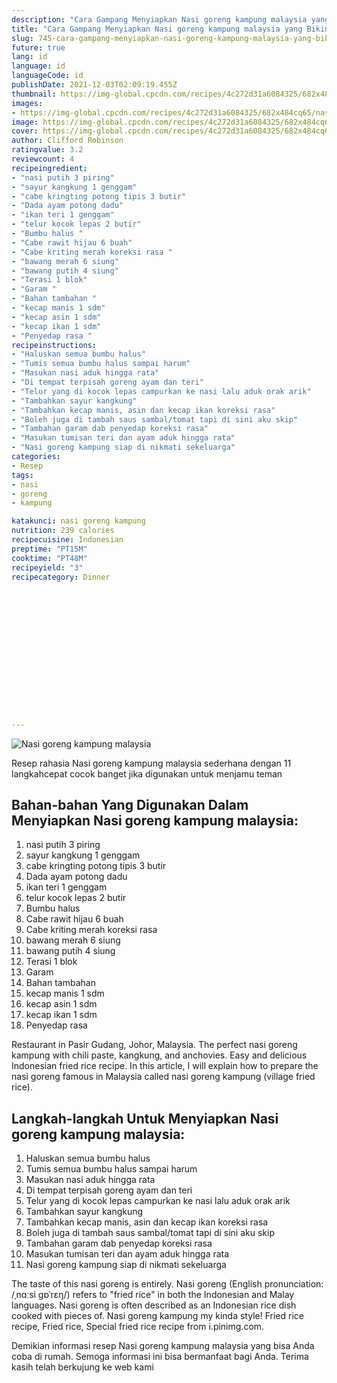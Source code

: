 ```yaml
---
description: "Cara Gampang Menyiapkan Nasi goreng kampung malaysia yang Bikin Ngiler"
title: "Cara Gampang Menyiapkan Nasi goreng kampung malaysia yang Bikin Ngiler"
slug: 745-cara-gampang-menyiapkan-nasi-goreng-kampung-malaysia-yang-bikin-ngiler
future: true
lang: id
language: id
languageCode: id
publishDate: 2021-12-03T02:09:19.455Z 
thumbnail: https://img-global.cpcdn.com/recipes/4c272d31a6084325/682x484cq65/nasi-goreng-kampung-malaysia-foto-resep-utama.png
images:
- https://img-global.cpcdn.com/recipes/4c272d31a6084325/682x484cq65/nasi-goreng-kampung-malaysia-foto-resep-utama.png
image: https://img-global.cpcdn.com/recipes/4c272d31a6084325/682x484cq65/nasi-goreng-kampung-malaysia-foto-resep-utama.png
cover: https://img-global.cpcdn.com/recipes/4c272d31a6084325/682x484cq65/nasi-goreng-kampung-malaysia-foto-resep-utama.png
author: Clifford Robinson
ratingvalue: 3.2
reviewcount: 4
recipeingredient:
- "nasi putih 3 piring"
- "sayur kangkung 1 genggam"
- "cabe kringting potong tipis 3 butir"
- "Dada ayam potong dadu"
- "ikan teri 1 genggam"
- "telur kocok lepas 2 butir"
- "Bumbu halus "
- "Cabe rawit hijau 6 buah"
- "Cabe kriting merah koreksi rasa "
- "bawang merah 6 siung"
- "bawang putih 4 siung"
- "Terasi 1 blok"
- "Garam "
- "Bahan tambahan "
- "kecap manis 1 sdm"
- "kecap asin 1 sdm"
- "kecap ikan 1 sdm"
- "Penyedap rasa "
recipeinstructions:
- "Haluskan semua bumbu halus"
- "Tumis semua bumbu halus sampai harum"
- "Masukan nasi aduk hingga rata"
- "Di tempat terpisah goreng ayam dan teri"
- "Telur yang di kocok lepas campurkan ke nasi lalu aduk orak arik"
- "Tambahkan sayur kangkung"
- "Tambahkan kecap manis, asin dan kecap ikan koreksi rasa"
- "Boleh juga di tambah saus sambal/tomat tapi di sini aku skip"
- "Tambahan garam dab penyedap koreksi rasa"
- "Masukan tumisan teri dan ayam aduk hingga rata"
- "Nasi goreng kampung siap di nikmati sekeluarga"
categories:
- Resep
tags:
- nasi
- goreng
- kampung

katakunci: nasi goreng kampung 
nutrition: 239 calories
recipecuisine: Indonesian
preptime: "PT15M"
cooktime: "PT48M"
recipeyield: "3"
recipecategory: Dinner


     
    
    
    
    
    
    
    
    
    
    
      
    
---
```



![Nasi goreng kampung malaysia](https://img-global.cpcdn.com/recipes/4c272d31a6084325/682x484cq65/nasi-goreng-kampung-malaysia-foto-resep-utama.png)

Resep rahasia Nasi goreng kampung malaysia  sederhana dengan 11 langkahcepat cocok banget jika digunakan untuk menjamu teman

<!--inarticleads1-->

## Bahan-bahan Yang Digunakan Dalam Menyiapkan Nasi goreng kampung malaysia:

1. nasi putih 3 piring
1. sayur kangkung 1 genggam
1. cabe kringting potong tipis 3 butir
1. Dada ayam potong dadu
1. ikan teri 1 genggam
1. telur kocok lepas 2 butir
1. Bumbu halus 
1. Cabe rawit hijau 6 buah
1. Cabe kriting merah koreksi rasa 
1. bawang merah 6 siung
1. bawang putih 4 siung
1. Terasi 1 blok
1. Garam 
1. Bahan tambahan 
1. kecap manis 1 sdm
1. kecap asin 1 sdm
1. kecap ikan 1 sdm
1. Penyedap rasa 

Restaurant in Pasir Gudang, Johor, Malaysia. The perfect nasi goreng kampung with chili paste, kangkung, and anchovies. Easy and delicious Indonesian fried rice recipe. In this article, I will explain how to prepare the nasi goreng famous in Malaysia called nasi goreng kampung (village fried rice). 

<!--inarticleads2-->

## Langkah-langkah Untuk Menyiapkan Nasi goreng kampung malaysia:

1. Haluskan semua bumbu halus
1. Tumis semua bumbu halus sampai harum
1. Masukan nasi aduk hingga rata
1. Di tempat terpisah goreng ayam dan teri
1. Telur yang di kocok lepas campurkan ke nasi lalu aduk orak arik
1. Tambahkan sayur kangkung
1. Tambahkan kecap manis, asin dan kecap ikan koreksi rasa
1. Boleh juga di tambah saus sambal/tomat tapi di sini aku skip
1. Tambahan garam dab penyedap koreksi rasa
1. Masukan tumisan teri dan ayam aduk hingga rata
1. Nasi goreng kampung siap di nikmati sekeluarga


The taste of this nasi goreng is entirely. Nasi goreng (English pronunciation: /ˌnɑːsi ɡɒˈrɛŋ/) refers to &#34;fried rice&#34; in both the Indonesian and Malay languages. Nasi goreng is often described as an Indonesian rice dish cooked with pieces of. Nasi goreng kampung my kinda style! Fried rice recipe, Fried rice, Special fried rice recipe from i.pinimg.com. 

Demikian informasi  resep Nasi goreng kampung malaysia   yang bisa Anda coba di rumah. Semoga informasi ini bisa bermanfaat bagi Anda. Terima kasih telah berkujung ke web kami
